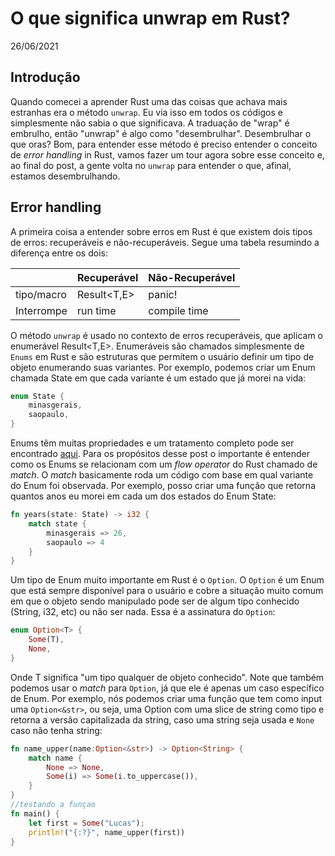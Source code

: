 # O que significa unwrap em Rust?

26/06/2021

## Introdução

Quando comecei a aprender Rust uma das coisas que achava mais estranhas era o método `unwrap`. Eu via isso em todos os códigos e simplesmente não sabia o que significava. A traduação de "wrap" é embrulho, então "unwrap" é algo como "desembrulhar". Desembrulhar o que oras? Bom, para entender esse método é preciso entender o conceito de *error handling* in Rust, vamos fazer um tour agora sobre esse conceito e, ao final do post, a gente volta no `unwrap` para entender o que, afinal, estamos desembrulhando.

## Error handling

A primeira coisa a entender sobre erros em Rust é que existem dois tipos de erros: recuperáveis e não-recuperáveis. Segue uma tabela resumindo a diferença entre os dois:

|            	| Recuperável 	| Não-Recuperável 	|
|------------	|-------------	|-----------------	|
| tipo/macro 	| Result<T,E> 	|      panic!     	|
| Interrompe 	| run time    	| compile time    	|

O método `unwrap` é usado no contexto de erros recuperáveis, que aplicam o enumerável Result<T,E>. Enumeráveis são chamados simplesmente de `Enums` em Rust e são estruturas que permitem o usuário definir um tipo de objeto enumerando suas variantes. Por exemplo, podemos criar um Enum chamada State em que cada variante é um estado que já morei na vida:

```rust
enum State {
    minasgerais,
    saopaulo,
}
```

Enums têm muitas propriedades e um tratamento completo pode ser encontrado [aqui](https://doc.rust-lang.org/book/ch06-00-enums.html). Para os propósitos desse post o importante é entender como os Enums se relacionam com um *flow operator* do Rust chamado de *match*. O *match* basicamente roda um código com base em qual variante do Enum foi observada. Por exemplo, posso criar uma função que retorna quantos anos eu morei em cada um dos estados do Enum State:

```rust
fn years(state: State) -> i32 {
    match state {
        minasgerais => 26,
        saopaulo => 4
    }
}
```

Um tipo de Enum muito importante em Rust é o `Option`. O `Option` é um Enum que está sempre disponível para o usuário e cobre a situação muito comum em que o objeto sendo manipulado pode ser de algum tipo conhecido (String, i32, etc) ou não ser nada. Essa é a assinatura do `Option`:

```rust
enum Option<T> {
    Some(T),
    None,
}
```

Onde T significa "um tipo qualquer de objeto conhecido". Note que também podemos usar o *match* para `Option`, já que ele é apenas um caso específico de Enum. Por exemplo, nós podemos criar uma função que tem como input uma `Option<&str>`, ou seja, uma Option com uma slice de string como tipo e retorna a versão capitalizada da string, caso uma string seja usada e `None` caso não tenha string:

```rust
fn name_upper(name:Option<&str>) -> Option<String> {
    match name {
        None => None,
        Some(i) => Some(i.to_uppercase()),
    }
}
//testando a funçao
fn main() {
    let first = Some("Lucas");
    println!("{:?}", name_upper(first))
}
```







